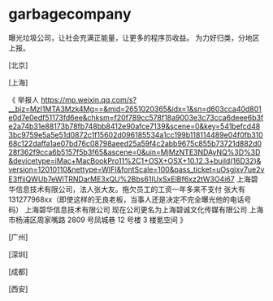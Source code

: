 # garbagecompany
曝光垃圾公司，让社会充满正能量，让更多的程序员收益。
为力好归类，分地区上报。

[北京]



[上海]


《
举报人 https://mp.weixin.qq.com/s?__biz=MzI1MTA3Mzk4Mg==&mid=2651020365&idx=1&sn=d603cca40d801e0d7e0edf51173fd6ee&chksm=f20f789cc578f18a9003e3c73cca6deee6b3fe2a74b31e88173b78fb748bb8412e90afce7139&scene=0&key=541befcd483bc9759e5a5e51d0872c1f15602d096185534a1cc199b118114489e04f0fb31068c122daffa1ae07bd76c08798aeed25a59f4c2abb9675c855b73721d882d028f362f9cca6b5157f5b3f65&ascene=0&uin=MjMzNTE3NDAyNQ%3D%3D&devicetype=iMac+MacBookPro11%2C1+OSX+OSX+10.12.3+build(16D32)&version=12010110&nettype=WIFI&fontScale=100&pass_ticket=uOsgjxv7ue2vE3ffiiQWUb7eWlTRNDarME3xQU%2Bbs61IUxSxElBf6xz2tW3O4i67
上海碧华信息技术有限公司，法人张大友。拖欠员工的工资一年多来不支付
张大有 131277968xx（即使这样的无良老板，当事人还是决定不完全曝光他的电话号码）
上海碧华信息技术有限公司
现在公司更名为上海碧诚文化传媒有限公司
上海市杨浦区周家嘴路 2809 号凤城巷 12 号楼 3 楼氪空间
》

[广州]

[深圳]

[成都]


[西安]


